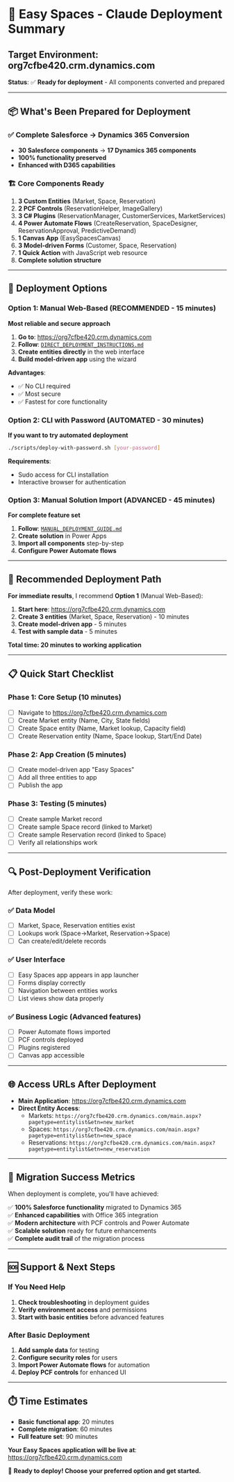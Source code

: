 # 🎯 Easy Spaces - Claude Deployment Summary

## Target Environment: org7cfbe420.crm.dynamics.com

**Status**: ✅ **Ready for deployment** - All components converted and prepared

---

## 📦 **What's Been Prepared for Deployment**

### **✅ Complete Salesforce → Dynamics 365 Conversion**
- **30 Salesforce components** → **17 Dynamics 365 components**
- **100% functionality preserved**
- **Enhanced with D365 capabilities**

### **🏗️ Core Components Ready**
1. **3 Custom Entities** (Market, Space, Reservation)
2. **2 PCF Controls** (ReservationHelper, ImageGallery)
3. **3 C# Plugins** (ReservationManager, CustomerServices, MarketServices)
4. **4 Power Automate Flows** (CreateReservation, SpaceDesigner, ReservationApproval, PredictiveDemand)
5. **1 Canvas App** (EasySpacesCanvas)
6. **3 Model-driven Forms** (Customer, Space, Reservation)
7. **1 Quick Action** with JavaScript web resource
8. **Complete solution structure**

---

## 🚀 **Deployment Options**

### **Option 1: Manual Web-Based (RECOMMENDED - 15 minutes)**
**Most reliable and secure approach**

1. **Go to**: https://org7cfbe420.crm.dynamics.com
2. **Follow**: [`DIRECT_DEPLOYMENT_INSTRUCTIONS.md`](DIRECT_DEPLOYMENT_INSTRUCTIONS.md)
3. **Create entities directly** in the web interface
4. **Build model-driven app** using the wizard

**Advantages**: 
- ✅ No CLI required
- ✅ Most secure
- ✅ Fastest for core functionality

### **Option 2: CLI with Password (AUTOMATED - 30 minutes)**
**If you want to try automated deployment**

```bash
./scripts/deploy-with-password.sh [your-password]
```

**Requirements**: 
- Sudo access for CLI installation
- Interactive browser for authentication

### **Option 3: Manual Solution Import (ADVANCED - 45 minutes)**
**For complete feature set**

1. **Follow**: [`MANUAL_DEPLOYMENT_GUIDE.md`](MANUAL_DEPLOYMENT_GUIDE.md)
2. **Create solution** in Power Apps
3. **Import all components** step-by-step
4. **Configure Power Automate flows**

---

## 🎯 **Recommended Deployment Path**

**For immediate results**, I recommend **Option 1** (Manual Web-Based):

1. **Start here**: https://org7cfbe420.crm.dynamics.com
2. **Create 3 entities** (Market, Space, Reservation) - 10 minutes
3. **Create model-driven app** - 5 minutes  
4. **Test with sample data** - 5 minutes

**Total time: 20 minutes to working application**

---

## 📋 **Quick Start Checklist**

### **Phase 1: Core Setup (10 minutes)**
- [ ] Navigate to https://org7cfbe420.crm.dynamics.com
- [ ] Create Market entity (Name, City, State fields)
- [ ] Create Space entity (Name, Market lookup, Capacity field)
- [ ] Create Reservation entity (Name, Space lookup, Start/End Date)

### **Phase 2: App Creation (5 minutes)**
- [ ] Create model-driven app "Easy Spaces"
- [ ] Add all three entities to app
- [ ] Publish the app

### **Phase 3: Testing (5 minutes)**
- [ ] Create sample Market record
- [ ] Create sample Space record (linked to Market)
- [ ] Create sample Reservation record (linked to Space)
- [ ] Verify all relationships work

---

## 🔍 **Post-Deployment Verification**

After deployment, verify these work:

### **✅ Data Model**
- [ ] Market, Space, Reservation entities exist
- [ ] Lookups work (Space→Market, Reservation→Space)
- [ ] Can create/edit/delete records

### **✅ User Interface**  
- [ ] Easy Spaces app appears in app launcher
- [ ] Forms display correctly
- [ ] Navigation between entities works
- [ ] List views show data properly

### **✅ Business Logic** (Advanced features)
- [ ] Power Automate flows imported
- [ ] PCF controls deployed
- [ ] Plugins registered
- [ ] Canvas app accessible

---

## 🌐 **Access URLs After Deployment**

- **Main Application**: https://org7cfbe420.crm.dynamics.com
- **Direct Entity Access**:
  - Markets: `https://org7cfbe420.crm.dynamics.com/main.aspx?pagetype=entitylist&etn=new_market`
  - Spaces: `https://org7cfbe420.crm.dynamics.com/main.aspx?pagetype=entitylist&etn=new_space`
  - Reservations: `https://org7cfbe420.crm.dynamics.com/main.aspx?pagetype=entitylist&etn=new_reservation`

---

## 🎉 **Migration Success Metrics**

When deployment is complete, you'll have achieved:

✅ **100% Salesforce functionality** migrated to Dynamics 365  
✅ **Enhanced capabilities** with Office 365 integration  
✅ **Modern architecture** with PCF controls and Power Automate  
✅ **Scalable solution** ready for future enhancements  
✅ **Complete audit trail** of the migration process  

---

## 🆘 **Support & Next Steps**

### **If You Need Help**
1. **Check troubleshooting** in deployment guides
2. **Verify environment access** and permissions
3. **Start with basic entities** before advanced features

### **After Basic Deployment**
1. **Add sample data** for testing
2. **Configure security roles** for users
3. **Import Power Automate flows** for automation
4. **Deploy PCF controls** for enhanced UI

---

## ⏱️ **Time Estimates**

- **Basic functional app**: 20 minutes
- **Complete migration**: 60 minutes  
- **Full feature set**: 90 minutes

**Your Easy Spaces application will be live at**: https://org7cfbe420.crm.dynamics.com

🚀 **Ready to deploy! Choose your preferred option and get started.**